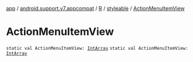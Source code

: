 [app](../../../index.md) / [android.support.v7.appcompat](../../index.md) / [R](../index.md) / [styleable](index.md) / [ActionMenuItemView](./-action-menu-item-view.md)

# ActionMenuItemView

`static val ActionMenuItemView: `[`IntArray`](https://kotlinlang.org/api/latest/jvm/stdlib/kotlin/-int-array/index.html)
`static val ActionMenuItemView: `[`IntArray`](https://kotlinlang.org/api/latest/jvm/stdlib/kotlin/-int-array/index.html)